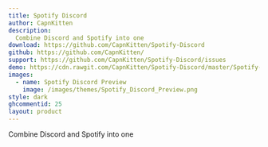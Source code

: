```yaml
---
title: Spotify Discord
author: CapnKitten
description:
  Combine Discord and Spotify into one
download: https://github.com/CapnKitten/Spotify-Discord
github: https://github.com/CapnKitten/
support: https://github.com/CapnKitten/Spotify-Discord/issues
demo: https://cdn.rawgit.com/CapnKitten/Spotify-Discord/master/Spotify-Discord.theme.css
images:
  - name: Spotify Discord Preview
    image: /images/themes/Spotify_Discord_Preview.png
style: dark
ghcommentid: 25
layout: product
---
```

Combine Discord and Spotify into one
